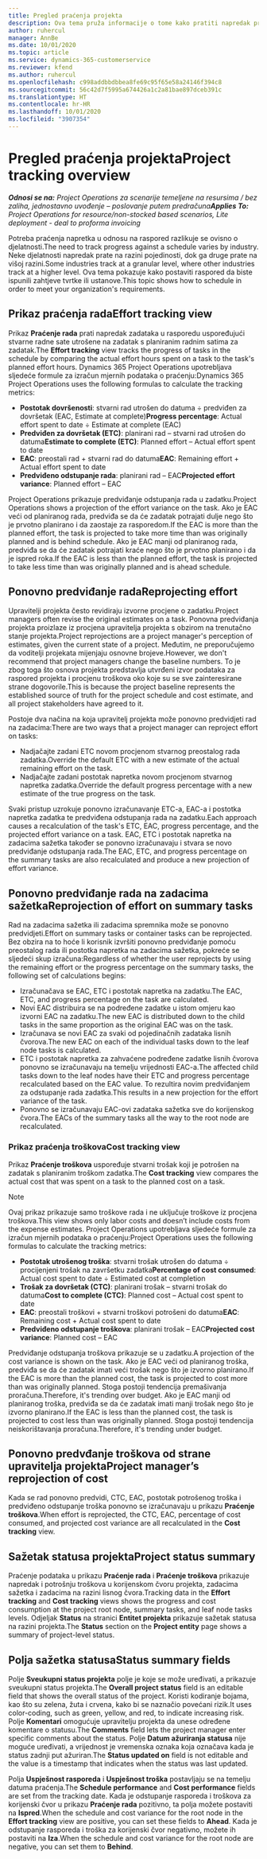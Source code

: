 ```yaml
---
title: Pregled praćenja projekta
description: Ova tema pruža informacije o tome kako pratiti napredak projekta i potrošnju troškova.
author: ruhercul
manager: AnnBe
ms.date: 10/01/2020
ms.topic: article
ms.service: dynamics-365-customerservice
ms.reviewer: kfend
ms.author: ruhercul
ms.openlocfilehash: c998addbbdbbea8fe69c95f65e58a24146f394c8
ms.sourcegitcommit: 56c42d7f5995a674426a1c2a81bae897dceb391c
ms.translationtype: HT
ms.contentlocale: hr-HR
ms.lasthandoff: 10/01/2020
ms.locfileid: "3907354"
---
```

# <a name="project-tracking-overview"></a><span data-ttu-id="f6a19-103">Pregled praćenja projekta</span><span class="sxs-lookup"><span data-stu-id="f6a19-103">Project tracking overview</span></span>

<span data-ttu-id="f6a19-104">_**Odnosi se na:** Project Operations za scenarije temeljene na resursima / bez zaliha, jednostavno uvođenje – poslovanje putem predračuna_</span><span class="sxs-lookup"><span data-stu-id="f6a19-104">_**Applies To:** Project Operations for resource/non-stocked based scenarios, Lite deployment - deal to proforma invoicing_</span></span>

<span data-ttu-id="f6a19-105">Potreba praćenja napretka u odnosu na raspored razlikuje se ovisno o djelatnosti.</span><span class="sxs-lookup"><span data-stu-id="f6a19-105">The need to track progress against a schedule varies by industry.</span></span> <span data-ttu-id="f6a19-106">Neke djelatnosti napredak prate na razini pojedinosti, dok ga druge prate na višoj razini.</span><span class="sxs-lookup"><span data-stu-id="f6a19-106">Some industries track at a granular level, where other industries track at a higher level.</span></span> <span data-ttu-id="f6a19-107">Ova tema pokazuje kako postaviti raspored da biste ispunili zahtjeve tvrtke ili ustanove.</span><span class="sxs-lookup"><span data-stu-id="f6a19-107">This topic shows how to schedule in order to meet your organization's requirements.</span></span>

## <a name="effort-tracking-view"></a><span data-ttu-id="f6a19-108">Prikaz praćenja rada</span><span class="sxs-lookup"><span data-stu-id="f6a19-108">Effort tracking view</span></span>

<span data-ttu-id="f6a19-109">Prikaz **Praćenje rada** prati napredak zadataka u rasporedu uspoređujući stvarne radne sate utrošene na zadatak s planiranim radnim satima za zadatak.</span><span class="sxs-lookup"><span data-stu-id="f6a19-109">The **Effort tracking** view tracks the progress of tasks in the schedule by comparing the actual effort hours spent on a task to the task's planned effort hours.</span></span> <span data-ttu-id="f6a19-110">Dynamics 365 Project Operations upotrebljava sljedeće formule za izračun mjernih podataka o praćenju:</span><span class="sxs-lookup"><span data-stu-id="f6a19-110">Dynamics 365 Project Operations uses the following formulas to calculate the tracking metrics:</span></span>

- <span data-ttu-id="f6a19-111">**Postotak dovršenosti**: stvarni rad utrošen do datuma ÷ predviđen za dovršetak (EAC, Estimate at complete)</span><span class="sxs-lookup"><span data-stu-id="f6a19-111">**Progress percentage**: Actual effort spent to date ÷ Estimate at complete (EAC)</span></span> 
- <span data-ttu-id="f6a19-112">**Predviđen za dovršetak (ETC)**: planirani rad – stvarni rad utrošen do datuma</span><span class="sxs-lookup"><span data-stu-id="f6a19-112">**Estimate to complete (ETC)**: Planned effort – Actual effort spent to date</span></span> 
- <span data-ttu-id="f6a19-113">**EAC**: preostali rad + stvarni rad do datuma</span><span class="sxs-lookup"><span data-stu-id="f6a19-113">**EAC**: Remaining effort + Actual effort spent to date</span></span> 
- <span data-ttu-id="f6a19-114">**Predviđeno odstupanje rada**: planirani rad – EAC</span><span class="sxs-lookup"><span data-stu-id="f6a19-114">**Projected effort variance**: Planned effort – EAC</span></span>

<span data-ttu-id="f6a19-115">Project Operations prikazuje predviđanje odstupanja rada u zadatku.</span><span class="sxs-lookup"><span data-stu-id="f6a19-115">Project Operations shows a projection of the effort variance on the task.</span></span> <span data-ttu-id="f6a19-116">Ako je EAC veći od planiranog rada, predviđa se da će zadatak potrajati dulje nego što je prvotno planirano i da zaostaje za rasporedom.</span><span class="sxs-lookup"><span data-stu-id="f6a19-116">If the EAC is more than the planned effort, the task is projected to take more time than was originally planned and is behind schedule.</span></span> <span data-ttu-id="f6a19-117">Ako je EAC manji od planiranog rada, predviđa se da će zadatak potrajati kraće nego što je prvotno planirano i da je ispred roka.</span><span class="sxs-lookup"><span data-stu-id="f6a19-117">If the EAC is less than the planned effort, the task is projected to take less time than was originally planned and is ahead schedule.</span></span>

## <a name="reprojecting-effort"></a><span data-ttu-id="f6a19-118">Ponovno predviđanje rada</span><span class="sxs-lookup"><span data-stu-id="f6a19-118">Reprojecting effort</span></span>

<span data-ttu-id="f6a19-119">Upravitelji projekta često revidiraju izvorne procjene o zadatku.</span><span class="sxs-lookup"><span data-stu-id="f6a19-119">Project managers often revise the original estimates on a task.</span></span> <span data-ttu-id="f6a19-120">Ponovna predviđanja projekta proizlaze iz procjena upravitelja projekta s obzirom na trenutačno stanje projekta.</span><span class="sxs-lookup"><span data-stu-id="f6a19-120">Project reprojections are a project manager's perception of estimates, given the current state of a project.</span></span> <span data-ttu-id="f6a19-121">Međutim, ne preporučujemo da voditelji projekata mijenjaju osnovne brojeve.</span><span class="sxs-lookup"><span data-stu-id="f6a19-121">However, we don't recommend that project managers change the baseline numbers.</span></span> <span data-ttu-id="f6a19-122">To je zbog toga što osnova projekta predstavlja utvrđeni izvor podataka za raspored projekta i procjenu troškova oko koje su se sve zainteresirane strane dogovorile.</span><span class="sxs-lookup"><span data-stu-id="f6a19-122">This is because the project baseline represents the established source of truth for the project schedule and cost estimate, and all project stakeholders have agreed to it.</span></span>

<span data-ttu-id="f6a19-123">Postoje dva načina na koja upravitelj projekta može ponovno predvidjeti rad na zadacima:</span><span class="sxs-lookup"><span data-stu-id="f6a19-123">There are two ways that a project manager can reproject effort on tasks:</span></span>

- <span data-ttu-id="f6a19-124">Nadjačajte zadani ETC novom procjenom stvarnog preostalog rada zadatka.</span><span class="sxs-lookup"><span data-stu-id="f6a19-124">Override the default ETC with a new estimate of the actual remaining effort on the task.</span></span> 
- <span data-ttu-id="f6a19-125">Nadjačajte zadani postotak napretka novom procjenom stvarnog napretka zadatka.</span><span class="sxs-lookup"><span data-stu-id="f6a19-125">Override the default progress percentage with a new estimate of the true progress on the task.</span></span>

<span data-ttu-id="f6a19-126">Svaki pristup uzrokuje ponovno izračunavanje ETC-a, EAC-a i postotka napretka zadatka te predviđena odstupanja rada na zadatku.</span><span class="sxs-lookup"><span data-stu-id="f6a19-126">Each approach causes a recalculation of the task's ETC, EAC, progress percentage, and the projected effort variance on a task.</span></span> <span data-ttu-id="f6a19-127">EAC, ETC i postotak napretka na zadacima sažetka također se ponovno izračunavaju i stvara se novo predviđanje odstupanja rada.</span><span class="sxs-lookup"><span data-stu-id="f6a19-127">The EAC, ETC, and progress percentage on the summary tasks are also recalculated and produce a new projection of effort variance.</span></span>

## <a name="reprojection-of-effort-on-summary-tasks"></a><span data-ttu-id="f6a19-128">Ponovno predviđanje rada na zadacima sažetka</span><span class="sxs-lookup"><span data-stu-id="f6a19-128">Reprojection of effort on summary tasks</span></span>

<span data-ttu-id="f6a19-129">Rad na zadacima sažetka ili zadacima spremnika može se ponovno predvidjeti.</span><span class="sxs-lookup"><span data-stu-id="f6a19-129">Effort on summary tasks or container tasks can be reprojected.</span></span> <span data-ttu-id="f6a19-130">Bez obzira na to hoće li korisnik izvršiti ponovno predviđanje pomoću preostalog rada ili postotka napretka na zadacima sažetka, pokreće se sljedeći skup izračuna:</span><span class="sxs-lookup"><span data-stu-id="f6a19-130">Regardless of whether the user reprojects by using the remaining effort or the progress percentage on the summary tasks, the following set of calculations begins:</span></span>

- <span data-ttu-id="f6a19-131">Izračunačava se EAC, ETC i postotak napretka na zadatku.</span><span class="sxs-lookup"><span data-stu-id="f6a19-131">The EAC, ETC, and progress percentage on the task are calculated.</span></span>
- <span data-ttu-id="f6a19-132">Novi EAC distribuira se na podređene zadatke u istom omjeru kao izvorni EAC na zadatku.</span><span class="sxs-lookup"><span data-stu-id="f6a19-132">The new EAC is distributed down to the child tasks in the same proportion as the original EAC was on the task.</span></span>
- <span data-ttu-id="f6a19-133">Izračunava se novi EAC za svaki od pojedinačnih zadataka lisnih čvorova.</span><span class="sxs-lookup"><span data-stu-id="f6a19-133">The new EAC on each of the individual tasks down to the leaf node tasks is calculated.</span></span> 
- <span data-ttu-id="f6a19-134">ETC i postotak napretka za zahvaćene podređene zadatke lisnih čvorova ponovno se izračunavaju na temelju vrijednosti EAC-a.</span><span class="sxs-lookup"><span data-stu-id="f6a19-134">The affected child tasks down to the leaf nodes have their ETC and progress percentage recalculated based on the EAC value.</span></span> <span data-ttu-id="f6a19-135">To rezultira novim predviđanjem za odstupanje rada zadatka.</span><span class="sxs-lookup"><span data-stu-id="f6a19-135">This results in a new projection for the effort variance of the task.</span></span> 
- <span data-ttu-id="f6a19-136">Ponovno se izračunavaju EAC-ovi zadataka sažetka sve do korijenskog čvora.</span><span class="sxs-lookup"><span data-stu-id="f6a19-136">The EACs of the summary tasks all the way to the root node are recalculated.</span></span>

### <a name="cost-tracking-view"></a><span data-ttu-id="f6a19-137">Prikaz praćenja troškova</span><span class="sxs-lookup"><span data-stu-id="f6a19-137">Cost tracking view</span></span> 

<span data-ttu-id="f6a19-138">Prikaz **Praćenje troškova** uspoređuje stvarni trošak koji je potrošen na zadatak s planiranim troškom zadatka.</span><span class="sxs-lookup"><span data-stu-id="f6a19-138">The **Cost tracking** view compares the actual cost that was spent on a task to the planned cost on a task.</span></span> 

> [!NOTE]
> <span data-ttu-id="f6a19-139">Ovaj prikaz prikazuje samo troškove rada i ne uključuje troškove iz procjena troškova.</span><span class="sxs-lookup"><span data-stu-id="f6a19-139">This view shows only labor costs and doesn’t include costs from the expense estimates.</span></span> <span data-ttu-id="f6a19-140">Project Operations upotrebljava sljedeće formule za izračun mjernih podataka o praćenju:</span><span class="sxs-lookup"><span data-stu-id="f6a19-140">Project Operations uses the following formulas to calculate the tracking metrics:</span></span>

- <span data-ttu-id="f6a19-141">**Postotak utrošenog troška**: stvarni trošak utrošen do datuma ÷ procijenjeni trošak na završetku zadatka</span><span class="sxs-lookup"><span data-stu-id="f6a19-141">**Percentage of cost consumed**: Actual cost spent to date ÷ Estimated cost at completion</span></span>
- <span data-ttu-id="f6a19-142">**Trošak za dovršetak (CTC)**: planirani trošak – stvarni trošak do datuma</span><span class="sxs-lookup"><span data-stu-id="f6a19-142">**Cost to complete (CTC)**: Planned cost – Actual cost spent to date</span></span>
- <span data-ttu-id="f6a19-143">**EAC**: preostali troškovi + stvarni troškovi potrošeni do datuma</span><span class="sxs-lookup"><span data-stu-id="f6a19-143">**EAC**: Remaining cost + Actual cost spent to date</span></span>
- <span data-ttu-id="f6a19-144">**Predviđeno odstupanje troškova**: planirani trošak – EAC</span><span class="sxs-lookup"><span data-stu-id="f6a19-144">**Projected cost variance**: Planned cost – EAC</span></span>

<span data-ttu-id="f6a19-145">Predviđanje odstupanja troškova prikazuje se u zadatku.</span><span class="sxs-lookup"><span data-stu-id="f6a19-145">A projection of the cost variance is shown on the task.</span></span> <span data-ttu-id="f6a19-146">Ako je EAC veći od planiranog troška, predviđa se da će zadatak imati veći trošak nego što je izvorno planirano.</span><span class="sxs-lookup"><span data-stu-id="f6a19-146">If the EAC is more than the planned cost, the task is projected to cost more than was originally planned.</span></span> <span data-ttu-id="f6a19-147">Stoga postoji tendencija premašivanja proračuna.</span><span class="sxs-lookup"><span data-stu-id="f6a19-147">Therefore, it's trending over budget.</span></span> <span data-ttu-id="f6a19-148">Ako je EAC manji od planiranog troška, predviđa se da će zadatak imati manji trošak nego što je izvorno planirano.</span><span class="sxs-lookup"><span data-stu-id="f6a19-148">If the EAC is less than the planned cost, the task is projected to cost less than was originally planned.</span></span> <span data-ttu-id="f6a19-149">Stoga postoji tendencija neiskorištavanja proračuna.</span><span class="sxs-lookup"><span data-stu-id="f6a19-149">Therefore, it's trending under budget.</span></span>

## <a name="project-managers-reprojection-of-cost"></a><span data-ttu-id="f6a19-150">Ponovno predvđanje troškova od strane upravitelja projekta</span><span class="sxs-lookup"><span data-stu-id="f6a19-150">Project manager’s reprojection of cost</span></span>

<span data-ttu-id="f6a19-151">Kada se rad ponovno predvidi, CTC, EAC, postotak potrošenog troška i predviđeno odstupanje troška ponovno se izračunavaju u prikazu **Praćenje troškova**.</span><span class="sxs-lookup"><span data-stu-id="f6a19-151">When effort is reprojected, the CTC, EAC, percentage of cost consumed, and projected cost variance are all recalculated in the **Cost tracking** view.</span></span>

## <a name="project-status-summary"></a><span data-ttu-id="f6a19-152">Sažetak statusa projekta</span><span class="sxs-lookup"><span data-stu-id="f6a19-152">Project status summary</span></span>

<span data-ttu-id="f6a19-153">Praćenje podataka u prikazu **Praćenje rada** i **Praćenje troškova** prikazuje napredak i potrošnju troškova u korijenskom čvoru projekta, zadacima sažetka i zadacima na razini lisnog čvora.</span><span class="sxs-lookup"><span data-stu-id="f6a19-153">Tracking data in the **Effort tracking** and **Cost tracking** views shows the progress and cost consumption at the project root node, summary tasks, and leaf node tasks levels.</span></span> <span data-ttu-id="f6a19-154">Odjeljak **Status** na stranici **Entitet projekta** prikazuje sažetak statusa na razini projekta.</span><span class="sxs-lookup"><span data-stu-id="f6a19-154">The **Status** section on the **Project entity** page shows a summary of project-level status.</span></span>

## <a name="status-summary-fields"></a><span data-ttu-id="f6a19-155">Polja sažetka statusa</span><span class="sxs-lookup"><span data-stu-id="f6a19-155">Status summary fields</span></span>

<span data-ttu-id="f6a19-156">Polje **Sveukupni status projekta** polje je koje se može uređivati, a prikazuje sveukupni status projekta.</span><span class="sxs-lookup"><span data-stu-id="f6a19-156">The **Overall project status** field is an editable field that shows the overall status of the project.</span></span> <span data-ttu-id="f6a19-157">Koristi kodiranje bojama, kao što su zelena, žuta i crvena, kako bi se naznačio povećani rizik.</span><span class="sxs-lookup"><span data-stu-id="f6a19-157">It uses color-coding, such as green, yellow, and red, to indicate increasing risk.</span></span> <span data-ttu-id="f6a19-158">Polje **Komentari** omogućuje upravitelju projekta da unese određene komentare o statusu.</span><span class="sxs-lookup"><span data-stu-id="f6a19-158">The **Comments** field lets the project manager enter specific comments about the status.</span></span> <span data-ttu-id="f6a19-159">Polje **Datum ažuriranja statusa** nije moguće uređivati, a vrijednost je vremenska oznaka koja označava kada je status zadnji put ažuriran.</span><span class="sxs-lookup"><span data-stu-id="f6a19-159">The **Status updated on** field is not editable and the value is a timestamp that indicates when the status was last updated.</span></span>

<span data-ttu-id="f6a19-160">Polja **Uspješnost rasporeda** i **Uspješnost troška** postavljaju se na temelju datuma praćenja.</span><span class="sxs-lookup"><span data-stu-id="f6a19-160">The **Schedule performance** and **Cost performance** fields are set from the tracking date.</span></span> <span data-ttu-id="f6a19-161">Kada je odstupanje rasporeda i troškova za korijenski čvor u prikazu **Praćenje rada** pozitivno, ta polja možete postaviti na **Ispred**.</span><span class="sxs-lookup"><span data-stu-id="f6a19-161">When the schedule and cost variance for the root node in the **Effort tracking** view are positive, you can set these fields to **Ahead**.</span></span> <span data-ttu-id="f6a19-162">Kada je odstupanje rasporeda i troška za korijenski čvor negativno, možete ih postaviti na **Iza**.</span><span class="sxs-lookup"><span data-stu-id="f6a19-162">When the schedule and cost variance for the root node are negative, you can set them to **Behind**.</span></span>
